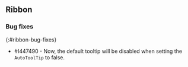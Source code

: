 ## Ribbon

### Bug fixes
{:#ribbon-bug-fixes}

* \#I447490 - Now, the default tooltip will be disabled when setting the `AutoToolTip` to false.